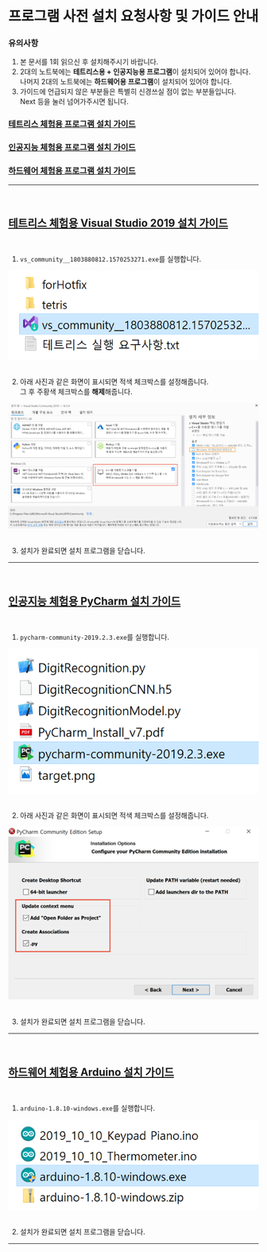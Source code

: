 # <a name="top">프로그램 사전 설치 요청사항 및 가이드 안내

### 유의사항
1. 본 문서를 1회 읽으신 후 설치해주시기 바랍니다.
2. 2대의 노트북에는 <strong>테트리스용 + 인공지능용 프로그램</strong>이 설치되어 있어야 합니다.
<br>나머지 2대의 노트북에는 <strong>하드웨어용 프로그램</strong>이 설치되어 있어야 합니다.
3. 가이드에 언급되지 않은 부분들은 특별히 신경쓰실 점이 없는 부분들입니다.
<br>Next 등을 눌러 넘어가주시면 됩니다.


### <a href="#1_vs2019">테트리스 체험용 프로그램 설치 가이드</a><br>
### <a href="#2_pycharm">인공지능 체험용 프로그램 설치 가이드</a><br>
### <a href="#3_arduino">하드웨어 체험용 프로그램 설치 가이드</a><br>

---
<br>



## <a name="1_vs2019" href="#top">테트리스 체험용 Visual Studio 2019 설치 가이드</a>
<br>

1. `vs_community__1803880812.1570253271.exe`를 실행합니다.

<img src="/request_src/vs2019_1.png"><br>
<br>

2. 아래 사진과 같은 화면이 표시되면 적색 체크박스를 설정해줍니다.
<br>그 후 주황색 체크박스를 <strong>해제</strong>해줍니다.

<img src="/request_src/vs2019_2.png"><br>
<br>

3. 설치가 완료되면 설치 프로그램을 닫습니다.

---
<br>



## <a name="2_pycharm" href="#top">인공지능 체험용 PyCharm 설치 가이드</a>
<br>

1. `pycharm-community-2019.2.3.exe`를 실행합니다.

<img src="/request_src/pycharm_1.png"><br>
<br>

2. 아래 사진과 같은 화면이 표시되면 적색 체크박스를 설정해줍니다.

<img src="/request_src/pycharm_2.png"><br>
<br>

3. 설치가 완료되면 설치 프로그램을 닫습니다.

---
<br>



## <a name="3_arduino" href="#top">하드웨어 체험용 Arduino 설치 가이드</a>
<br>

1.  `arduino-1.8.10-windows.exe`를 실행합니다.

<img src="/request_src/arduino_1.png"><br>
<br>

2. 설치가 완료되면 설치 프로그램을 닫습니다.

---
<br>
